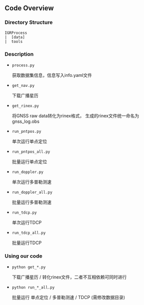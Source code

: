 
## Code Overview

### Directory Structure
```
IGRProcess
|  [data]
|  tools
```

### Description
* `process.py`          <p>获取数据集信息，信息写入info.yaml文件
* `get_nav.py`          <p>下载广播星历
* `get_rinex.py`        <p>将GNSS raw data转化为rinex格式， 生成的rinex文件统一命名为gnss_log.obs
* `run_pntpos.py`       <p>单次运行单点定位
* `run_pntpos_all.py`   <p>批量运行单点定位
* `run_doppler.py`      <p>单次运行多普勒测速
* `run_doppler_all.py`  <p>批量运行多普勒测速 
* `run_tdcp.py`         <p>单次运行TDCP
* `run_tdcp_all.py`     <p>批量运行TDCP 

### Using our code
* `python get_*.py`     <p>下载广播星历 / 转化rinex文件，二者不互相依赖可同时进行
* `python run_*_all.py` <p>批量运行 单点定位 / 多普勒测速 / TDCP (需修改数据目录)

